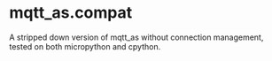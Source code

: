 # mqtt_as.compat
A stripped down version of mqtt_as without connection management, tested on both micropython and cpython.
